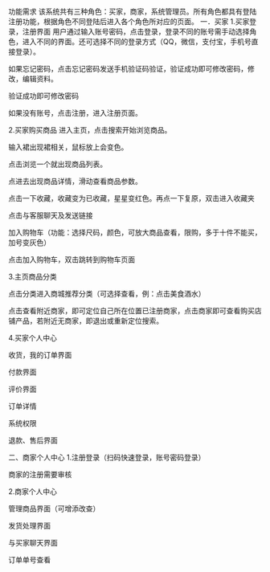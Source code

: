 # 
功能需求
该系统共有三种角色：买家，商家，系统管理员。所有角色都具有登陆注册功能，根据角色不同登陆后进入各个角色所对应的页面。
一．买家
1.买家登录，注册界面
用户通过输入账号密码，点击登录，登录不同的账号需手动选择角色，进入不同的界面。还可选择不同的登录方式（QQ，微信，支付宝，手机号直接登录）。














如果忘记密码，点击忘记密码发送手机验证码验证，验证成功即可修改密码，修改，编辑资料。



验证成功即可修改密码


如果没有账号，点击注册，进入注册页面。













2.买家购买商品
进入主页，点击搜索开始浏览商品。






输入裙出现裙相关，鼠标放上会变色。

点击浏览一个就出现商品列表。

点进去出现商品详情，滑动查看商品参数。













点击一下收藏，收藏变为已收藏，星星变红色。再点一下复原，双击进入收藏夹


点击与客服聊天及发送链接


加入购物车（功能：选择尺码，颜色，可放大商品查看，限购，多于十件不能买，加号变灰色）






点击加入购物车，双击跳转到购物车页面









3.主页商品分类








点击分类进入商城推荐分类（可选择查看，例：点击美食酒水）



点击查看附近商家，即可定位自己所在位置已注册商家，点击商家即可查看购买店铺产品，若附近无商家，即退出或重新定位搜索。




4.买家个人中心





收货，我的订单界面


付款界面


评价界面






订单详情






系统权限


退款、售后界面







二、商家个人中心
1.注册登录（扫码快速登录，账号密码登录）















商家的注册需要审核


















2.商家个人中心




管理商品界面（可增添改查）



发货处理界面



与买家聊天界面





订单单号查看





